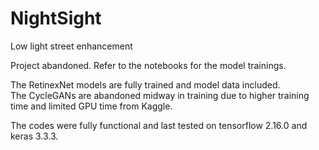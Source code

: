 # NightSight
Low light street enhancement

Project abandoned. Refer to the notebooks for the model trainings.

The RetinexNet models are fully trained and model data included.\
The CycleGANs are abandoned midway in training due to higher training time and limited GPU time from Kaggle. 

The codes were fully functional and last tested on tensorflow 2.16.0 and keras 3.3.3.
